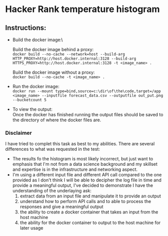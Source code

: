 # Hacker Rank temperature histogram

## Instructions:
* Build the docker image:\
    
    Build the docker image behind a proxy:\
    `docker build --no-cache --network=host --build-arg HTTP_PROXY=http://host.docker.internal:3128 --build-arg HTTPS_PROXY=http://host.docker.internal:3128 -t <image_name> .`
    
    Build the docker image without a proxy:\
    `docker build --no-cache -t <image_name> .`

* Run the docker image:\
`docker run --mount type=bind,source=c:\dir\of\the\code,target=/app <image_name> --inputfile forecast_data.csv --outputfile out_put.png --bucketcount 5`

* To view the output:\
Once the docker has finished running the output files should be saved to the directory of where the docker files are.

### Disclaimer
I have tried to complet this task as best to my abilities. There are several differences to what was requested in the test:
- The results fo the histogram is most likely incorrect, but just want to emphasis that I'm not from a data science background and my skillset and expertise is in the infrastructure and networking aspect.
- I'm using a different input file and different API call compared to the one provided as I don't think I will be able to decipher the log file in time and provide a meaningful output, I've decided to demonstrate I have the understanding of the underlaying ask:
    1. extract data from an input file and manipulate it to provide an output
    2. understand how to perform API calls and to able to process the responses and give a meaningful output
    3. the ability to create a docker container that takes an input from the host machine
    4. the ability for the docker container to output to the host machine for later usage